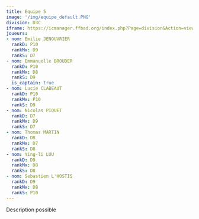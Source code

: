 ```yaml
---
title: Equipe 5
image: '/img/equipe_default.PNG'
division: D3C
iframe: https://icmanager.ffbad.org/index.php?Page=division&Action=view&ID_Division=6046&print=
joueurs:
- nom: Emilie JENOUVRIER
  rankD: P10
  rankMx: D9
  rankS: D7
- nom: Emmanuelle BROUDER
  rankD: P10
  rankMx: D8
  rankS: D9
  is_captain: true
- nom: Lucie CLABEAUT
  rankD: P10
  rankMx: P10
  rankS: D9
- nom: Nicolas PIQUET
  rankD: D7
  rankMx: D9
  rankS: D7
- nom: Thomas MARTIN
  rankD: D8
  rankMx: D7
  rankS: D8
- nom: Ying-li LUU
  rankD: D9
  rankMx: D8
  rankS: D8
- nom: Sebastien L'HOSTIS
  rankD: D9
  rankMx: D8
  rankS: P10
---
```


Description possible
